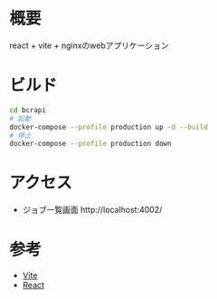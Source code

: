 # 概要
react + vite + nginxのwebアプリケーション

# ビルド
```bash
cd bcrapi
# 起動
docker-compose --profile production up -d --build
# 停止
docker-compose --profile production down
```

# アクセス
- ジョブ一覧画面
http://localhost:4002/

# 参考
- [Vite](https://ja.vitejs.dev/)
- [React](https://ja.reactjs.org/)

